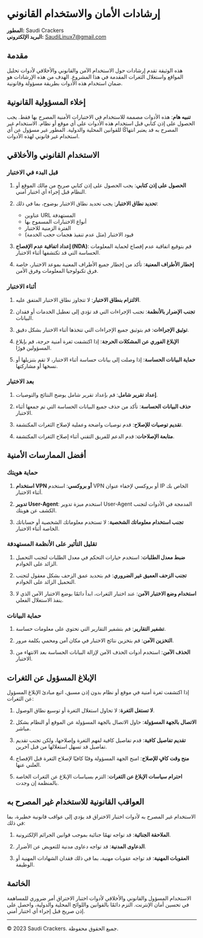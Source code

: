 # إرشادات الأمان والاستخدام القانوني

**المطور:** Saudi Crackers  
**البريد الإلكتروني:** SaudiLinux7@gmail.com

## مقدمة

هذه الوثيقة تقدم إرشادات حول الاستخدام الآمن والقانوني والأخلاقي لأدوات تحليل المواقع واستغلال الثغرات المقدمة في هذا المشروع. الهدف من هذه الإرشادات هو ضمان استخدام هذه الأدوات بطريقة مسؤولة وقانونية.

## إخلاء المسؤولية القانونية

**تنبيه هام**: هذه الأدوات مصممة للاستخدام في الاختبارات الأمنية المصرح بها فقط. يجب الحصول على إذن كتابي قبل استخدام هذه الأدوات على أي موقع أو نظام. الاستخدام غير المصرح به قد يعتبر انتهاكًا للقوانين المحلية والدولية. المطور غير مسؤول عن أي استخدام غير قانوني لهذه الأدوات.

## الاستخدام القانوني والأخلاقي

### قبل البدء في الاختبار

1. **الحصول على إذن كتابي**: يجب الحصول على إذن كتابي صريح من مالك الموقع أو النظام قبل إجراء أي اختبار أمني.

2. **تحديد نطاق الاختبار**: يجب تحديد نطاق الاختبار بوضوح، بما في ذلك:
   - عناوين URL المستهدفة
   - أنواع الاختبارات المسموح بها
   - الفترة الزمنية للاختبار
   - قيود الاختبار (مثل عدم تنفيذ هجمات حجب الخدمة)

3. **إعداد اتفاقية عدم الإفصاح (NDA)**: قم بتوقيع اتفاقية عدم إفصاح لحماية المعلومات الحساسة التي قد تكتشفها أثناء الاختبار.

4. **إخطار الأطراف المعنية**: تأكد من إخطار جميع الأطراف المعنية بموعد الاختبار، خاصة فرق تكنولوجيا المعلومات وفرق الأمن.

### أثناء الاختبار

1. **الالتزام بنطاق الاختبار**: لا تتجاوز نطاق الاختبار المتفق عليه.

2. **تجنب الإضرار بالأنظمة**: تجنب الإجراءات التي قد تؤدي إلى تعطيل الخدمات أو فقدان البيانات.

3. **توثيق الإجراءات**: قم بتوثيق جميع الإجراءات التي تتخذها أثناء الاختبار بشكل دقيق.

4. **الإبلاغ الفوري عن المشكلات الحرجة**: إذا اكتشفت ثغرة أمنية حرجة، قم بإبلاغ المسؤولين فورًا.

5. **حماية البيانات الحساسة**: إذا وصلت إلى بيانات حساسة أثناء الاختبار، لا تقم بتنزيلها أو نسخها أو مشاركتها.

### بعد الاختبار

1. **إعداد تقرير شامل**: قم بإعداد تقرير شامل يوضح النتائج والتوصيات.

2. **حذف البيانات الحساسة**: تأكد من حذف جميع البيانات الحساسة التي تم جمعها أثناء الاختبار.

3. **تقديم توصيات للإصلاح**: قدم توصيات واضحة وعملية لإصلاح الثغرات المكتشفة.

4. **متابعة الإصلاحات**: قدم الدعم للفريق التقني أثناء إصلاح الثغرات المكتشفة.

## أفضل الممارسات الأمنية

### حماية هويتك

1. **استخدام VPN أو بروكسي**: استخدم VPN أو بروكسي لإخفاء عنوان IP الخاص بك أثناء الاختبار.

2. **تدوير User-Agent**: استخدم ميزة تدوير User-Agent المدمجة في الأدوات لتجنب الكشف عن هويتك.

3. **تجنب استخدام معلوماتك الشخصية**: لا تستخدم معلوماتك الشخصية أو حساباتك الخاصة أثناء الاختبار.

### تقليل التأثير على الأنظمة المستهدفة

1. **ضبط معدل الطلبات**: استخدم خيارات التحكم في معدل الطلبات لتجنب التحميل الزائد على الخوادم.

2. **تجنب الزحف العميق غير الضروري**: قم بتحديد عمق الزحف بشكل معقول لتجنب التحميل الزائد على الخوادم.

3. **استخدام وضع الاختبار الآمن**: عند اختبار الثغرات، ابدأ دائمًا بوضع الاختبار الآمن الذي لا ينفذ الاستغلال الفعلي.

### حماية البيانات

1. **تشفير التقارير**: قم بتشفير التقارير التي تحتوي على معلومات حساسة.

2. **التخزين الآمن**: قم بتخزين نتائج الاختبار في مكان آمن ومحمي بكلمة مرور.

3. **الحذف الآمن**: استخدم أدوات الحذف الآمن لإزالة البيانات الحساسة بعد الانتهاء من الاختبار.

## الإبلاغ المسؤول عن الثغرات

إذا اكتشفت ثغرة أمنية في موقع أو نظام بدون إذن مسبق، اتبع مبادئ الإبلاغ المسؤول عن الثغرات:

1. **لا تستغل الثغرة**: لا تحاول استغلال الثغرة أو توسيع نطاق الوصول.

2. **الاتصال بالجهة المسؤولة**: حاول الاتصال بالجهة المسؤولة عن الموقع أو النظام بشكل مباشر.

3. **تقديم تفاصيل كافية**: قدم تفاصيل كافية لفهم الثغرة وإصلاحها، ولكن تجنب تقديم تفاصيل قد تسهل استغلالها من قبل آخرين.

4. **منح وقت كافٍ للإصلاح**: امنح الجهة المسؤولة وقتًا كافيًا لإصلاح الثغرة قبل الإفصاح العلني عنها.

5. **احترام سياسات الإبلاغ عن الثغرات**: التزم بسياسات الإبلاغ عن الثغرات الخاصة بالمنظمة إن وجدت.

## العواقب القانونية للاستخدام غير المصرح به

الاستخدام غير المصرح به لأدوات اختبار الاختراق قد يؤدي إلى عواقب قانونية خطيرة، بما في ذلك:

1. **الملاحقة الجنائية**: قد تواجه تهمًا جنائية بموجب قوانين الجرائم الإلكترونية.

2. **الدعاوى المدنية**: قد تواجه دعاوى مدنية للتعويض عن الأضرار.

3. **العقوبات المهنية**: قد تواجه عقوبات مهنية، بما في ذلك فقدان الشهادات المهنية أو الوظيفة.

## الخاتمة

الاستخدام المسؤول والقانوني والأخلاقي لأدوات اختبار الاختراق أمر ضروري للمساهمة في تحسين أمان الإنترنت. التزم دائمًا بالقوانين واللوائح المحلية والدولية، واحصل على إذن صريح قبل إجراء أي اختبار أمني.

---

© 2023 Saudi Crackers. جميع الحقوق محفوظة.